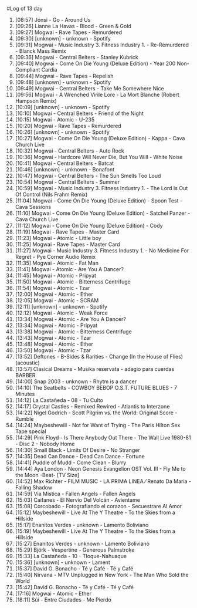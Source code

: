 #Log of 13 day

1. [08:57] Jónsi - Go - Around Us
1. [09:26] Lianne La Havas - Blood - Green & Gold
1. [09:27] Mogwai - Rave Tapes - Remurdered
1. [09:30] [unknown] - unknown - Spotify
1. [09:31] Mogwai - Music Industry 3. Fitness Industry 1. - Re-Remurdered - Blanck Mass Remix
1. [09:36] Mogwai - Central Belters - Stanley Kubrick
1. [09:40] Mogwai - Come On Die Young (Deluxe Edition) - Year 200 Non-Compliant Cardia
1. [09:44] Mogwai - Rave Tapes - Repelish
1. [09:48] [unknown] - unknown - Spotify
1. [09:49] Mogwai - Central Belters - Take Me Somewhere Nice
1. [09:56] Mogwai - A Wrenched Virile Lore - La Mort Blanche (Robert Hampson Remix)
1. [10:09] [unknown] - unknown - Spotify
1. [10:10] Mogwai - Central Belters - Friend of the Night
1. [10:15] Mogwai - Atomic - U-235
1. [10:20] Mogwai - Rave Tapes - Remurdered
1. [10:26] [unknown] - unknown - Spotify
1. [10:27] Mogwai - Come On Die Young (Deluxe Edition) - Kappa - Cava Church Live
1. [10:32] Mogwai - Central Belters - Auto Rock
1. [10:36] Mogwai - Hardcore Will Never Die, But You Will - White Noise
1. [10:41] Mogwai - Central Belters - Batcat
1. [10:46] [unknown] - unknown - Bonafont
1. [10:47] Mogwai - Central Belters - The Sun Smells Too Loud
1. [10:54] Mogwai - Central Belters - Summer
1. [10:59] Mogwai - Music Industry 3. Fitness Industry 1. - The Lord Is Out Of Control (Nils Frahm Remix)
1. [11:04] Mogwai - Come On Die Young (Deluxe Edition) - Spoon Test - Cava Sessions
1. [11:10] Mogwai - Come On Die Young (Deluxe Edition) - Satchel Panzer - Cava Church Live
1. [11:12] Mogwai - Come On Die Young (Deluxe Edition) - Cody
1. [11:19] Mogwai - Rave Tapes - Master Card
1. [11:23] Mogwai - Atomic - Little boy
1. [11:25] Mogwai - Rave Tapes - Master Card
1. [11:27] Mogwai - Music Industry 3. Fitness Industry 1. - No Medicine For Regret - Pye Corner Audio Remix
1. [11:35] Mogwai - Atomic - Fat Man
1. [11:41] Mogwai - Atomic - Are You A Dancer?
1. [11:45] Mogwai - Atomic - Pripyat
1. [11:50] Mogwai - Atomic - Bitterness Centrifuge
1. [11:54] Mogwai - Atomic - Tzar
1. [12:00] Mogwai - Atomic - Ether
1. [12:05] Mogwai - Atomic - SCRAM
1. [12:11] [unknown] - unknown - Spotify
1. [12:12] Mogwai - Atomic - Weak Force
1. [13:34] Mogwai - Atomic - Are You A Dancer?
1. [13:34] Mogwai - Atomic - Pripyat
1. [13:38] Mogwai - Atomic - Bitterness Centrifuge
1. [13:43] Mogwai - Atomic - Tzar
1. [13:48] Mogwai - Atomic - Ether
1. [13:50] Mogwai - Atomic - Tzar
1. [13:52] Deftones - B-Sides & Rarities - Change (In the House of Flies) (acoustic)
1. [13:57] Clasical Dreams - Musika reservata - adagio para cuerdas BARBER
1. [14:00] Snap 2003 - unknown - Rhytm is a dancer
1. [14:10] The Seatbelts - COWBOY BEBOP O.S.T. FUTURE BLUES - 7 Minutes
1. [14:12] La Castañeda - 08 - Tu Culto
1. [14:17] Crystal Castles - Remixed Rewired - Atlantis to Interzone
1. [14:22] Nigel Godrich - Scott Pilgrim vs. the World: Original Score - Rumble
1. [14:24] Maybeshewill - Not for Want of Trying - The Paris Hilton Sex Tape special
1. [14:29] Pink Floyd - Is There Anybody Out There - The Wall Live 1980-81 - Disc 2 - Nobody Home
1. [14:30] Small Black - Limits Of Desire - No Stranger
1. [14:35] Dead Can Dance - Dead Can Dance - Fortune
1. [14:41] Puddle of Mudd - Come Clean - Blurry
1. [14:44] Aya London - Neon Genesis Evangelion OST Vol. III - Fly Me to the Moon -Beat- [TV Size]
1. [14:52] Max Richter - FILM MUSIC - LA PRIMA LINEA ⁄ Renato Da Maria - Falling Shadow
1. [14:59] Via Mistica - Fallen Angels - Fallen Angels
1. [15:03] Caifanes - El Nervio Del Volcán - Avientame
1. [15:08] Corcobado - Fotografiando el corazon - Secuestrare Al Amor
1. [15:12] Maybeshewill - Live At The Y Theatre - To the Skies from a Hillside
1. [15:17] Enanitos Verdes - unknown - Lamento Boliviano
1. [15:19] Maybeshewill - Live At The Y Theatre - To the Skies from a Hillside
1. [15:27] Enanitos Verdes - unknown - Lamento Boliviano
1. [15:29] Björk - Vespertine - Generous Palmstroke
1. [15:33] La Castañeda - 10 - Tloque-Nahuaque
1. [15:36] [unknown] - unknown - Lament
1. [15:37] David G. Bonacho - Té y Café - Té y Café
1. [15:40] Nirvana - MTV Unplugged in New York - The Man Who Sold the World
1. [15:42] David G. Bonacho - Té y Café - Té y Café
1. [17:16] Mogwai - Atomic - Ether
1. [18:11] Súi - Entre Ciudades - Me Pierdo

